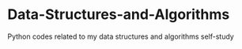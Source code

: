 # Data-Structures-and-Algorithms
Python codes related to my data structures and algorithms self-study
